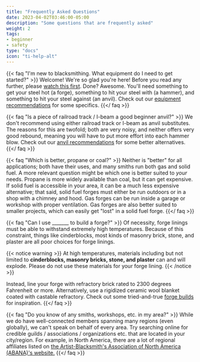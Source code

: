 ```yaml
---
title: "Frequently Asked Questions"
date: 2023-04-02T03:46:00-05:00
description: "Some questions that are frequently asked"
weight: 2
tags:
- beginner
- safety
type: "docs"
icon: "ti-help-alt"
---
```

{{< faq "I'm new to blacksmithing. What equipment do I need to get started?" >}}
Welcome! We're so glad you're here! Before you read any further, please [watch this first](/pages/getting_started/safety). Done? Awesome. You'll need something to get your steel hot (a forge), something to hit your steel with (a hammer), and something to hit your steel against (an anvil). Check out our [equipment recommendations](/pages/equipment/equipment) for some specifics.
{{</ faq >}}

{{< faq "Is a piece of railroad track / I-beam a good beginner anvil?" >}}
We don't recommend using either railroad track or I-beam as anvil substitutes. The reasons for this are twofold; both are very noisy, and neither offers very good rebound, meaning you will have to put more effort into each hammer blow. Check out our [anvil recommendations](/pages/equipment/equipment#anvils) for some better alternatives.
{{</ faq >}}

{{< faq "Which is better, propane or coal?" >}}
Neither is "better" for all applications; both have their uses, and many smiths run both gas and solid fuel. A more relevant question might be which one is better suited to *your* needs. Propane is more widely available than coal, but it can get expensive. If solid fuel is accessible in your area, it can be a much less expensive alternative; that said, solid fuel forges must either be run outdoors or in a shop with a chimney and hood. Gas forges can be run inside a garage or workshop with proper ventilation. Gas forges are also better suited to smaller projects, which can easily get "lost" in a solid fuel forge.
{{</ faq >}}

{{< faq "Can I use _______ to build a forge?" >}}
Of necessity, forge linings must be able to withstand extremely high temperatures. Because of this constraint, things like cinderblocks, most kinds of masonry brick, stone, and plaster are all poor choices for forge linings.

{{< notice warning >}}
At high temperatures, materials including but not limited to **cinderblocks, masonry bricks, stone, and plaster** can and will explode. Please do not use these materials for your forge lining.
{{< /notice >}}

Instead, line your forge with refractory brick rated to 2300 degrees Fahrenheit or more. Alternatively, use a rigidized ceramic wool blanket coated with castable refractory. Check out some tried-and-true [forge builds](/pages/equipment/diy/#forges) for inspiration.
{{</ faq >}}

{{< faq "Do you know of any smiths, workshops, etc. in my area?" >}}
While we do have well-connected members spanning many regions (even globally), we can't speak on behalf of every area. Try searching online for credible guilds / associations / organizations etc. that are located in your city/region. For example, in North America, there are a lot of regional affiliates listed on [the Artist-Blacksmith's Association of North America (ABANA)'s website.](https://abana.org/affiliates/directory/)
{{</ faq >}}
